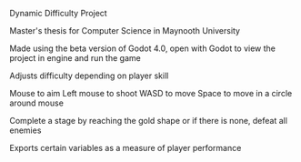 Dynamic Difficulty Project

Master's thesis for Computer Science in Maynooth University

Made using the beta version of Godot 4.0, open with Godot to view the project in engine and run the game

Adjusts difficulty depending on player skill

Mouse to aim
Left mouse to shoot
WASD to move
Space to move in a circle around mouse

Complete a stage by reaching the gold shape or if there is none, defeat all enemies

Exports certain variables as a measure of player performance